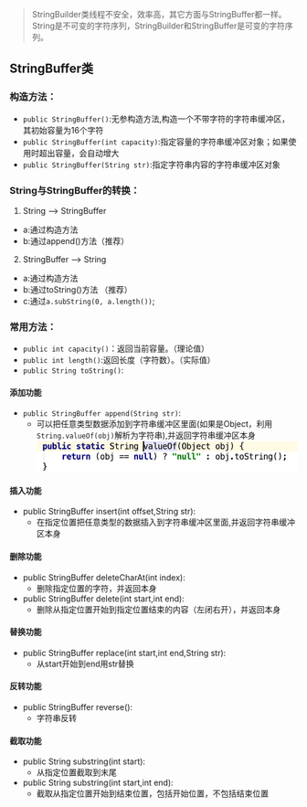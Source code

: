 > StringBuilder类线程不安全，效率高，其它方面与StringBuffer都一样。
> String是不可变的字符序列，StringBuilder和StringBuffer是可变的字符序列。

## StringBuffer类
### 构造方法：
* `public StringBuffer()`:无参构造方法,构造一个不带字符的字符串缓冲区，其初始容量为16个字符
* `public StringBuffer(int capacity)`:指定容量的字符串缓冲区对象；如果使用时超出容量，会自动增大
* `public StringBuffer(String str)`:指定字符串内容的字符串缓冲区对象

### String与StringBuffer的转换：
1. String --> StringBuffer
* a:通过构造方法
* b:通过append()方法（推荐）
2. StringBuffer --> String
* a:通过构造方法
* b:通过toString()方法 （推荐）
* c:通过`a.subString(0, a.length())`;

### 常用方法：
* `public int capacity()`：返回当前容量。（理论值） 
* `public int length()`:返回长度（字符数）。（实际值） 
* `public String toString()`:
#### 添加功能
* `public StringBuffer append(String str)`:
	* 可以把任意类型数据添加到字符串缓冲区里面(如果是Object，利用`String.valueOf(obj)`解析为字符串),并返回字符串缓冲区本身 ![76df4ea18e7168e92a002be8072a63de](resources/163C9840-6B2D-4DCB-8B7E-08077335F9F7.png)
    
#### 插入功能
* public StringBuffer insert(int offset,String str):
	* 在指定位置把任意类型的数据插入到字符串缓冲区里面,并返回字符串缓冲区本身
#### 删除功能
* public StringBuffer deleteCharAt(int index):
	* 删除指定位置的字符，并返回本身
* public StringBuffer delete(int start,int end):
	* 删除从指定位置开始到指定位置结束的内容（左闭右开），并返回本身
#### 替换功能
* public StringBuffer replace(int start,int end,String str):
	* 从start开始到end用str替换
#### 反转功能
* public StringBuffer reverse():
	* 字符串反转
#### 截取功能
* public String substring(int start):
	* 从指定位置截取到末尾
* public String substring(int start,int end):
	* 截取从指定位置开始到结束位置，包括开始位置，不包括结束位置
